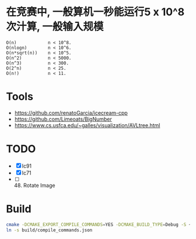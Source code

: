 # 在竞赛中, 一般算机一秒能运行5 x 10^8次汁算, 一般输入规模
```
O(n)            n < 10^8.
O(nlogn)        n < 10^6.
O(n*sqrt(n))    n < 10^5.
O(n^2)          n < 5000.
O(n^3)          n < 300.
O(2^n)          n < 25.
O(n!)           n < 11.
```

# Tools
* https://github.com/renatoGarcia/icecream-cpp
* https://github.com/Limeoats/BigNumber
* https://www.cs.usfca.edu/~galles/visualization/AVLtree.html

# TODO
- [x] lc91
- [x] lc71
- [ ] 48. Rotate Image

# Build
```sh
cmake -DCMAKE_EXPORT_COMPILE_COMMANDS=YES -DCMAKE_BUILD_TYPE=Debug -S ~/OJ -B ~/OJ/build -DMAIN:STRING=kmp.cpp
ln -s build/compile_commands.json
```
